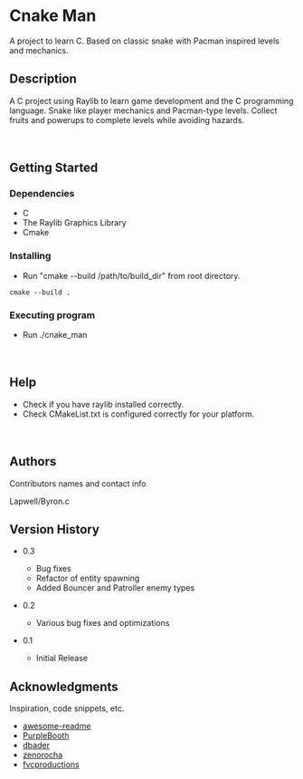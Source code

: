 # Cnake Man

A project to learn C. Based on classic snake with Pacman inspired levels and mechanics.


## Description

A C project using Raylib to learn game development and the C programming language.
Snake like player mechanics and Pacman-type levels. Collect fruits and powerups to complete levels while avoiding hazards.
<br/><br/><br/>

## Getting Started

### Dependencies

* C
* The Raylib Graphics Library
* Cmake

### Installing

* Run "cmake --build /path/to/build_dir" from root directory.

```
cmake --build .
```

### Executing program

* Run ./cnake_man
<br/><br/><br/>

## Help

* Check if you have raylib installed correctly.
* Check CMakeList.txt is configured correctly for your platform.
<br/><br/><br/>

## Authors

Contributors names and contact info

Lapwell/Byron.c


## Version History
* 0.3
    * Bug fixes
    * Refactor of entity spawning
    * Added Bouncer and Patroller enemy types

* 0.2
    * Various bug fixes and optimizations
* 0.1
    * Initial Release

## Acknowledgments

Inspiration, code snippets, etc.
* [awesome-readme](https://github.com/matiassingers/awesome-readme)
* [PurpleBooth](https://gist.github.com/PurpleBooth/109311bb0361f32d87a2)
* [dbader](https://github.com/dbader/readme-template)
* [zenorocha](https://gist.github.com/zenorocha/4526327)
* [fvcproductions](https://gist.github.com/fvcproductions/1bfc2d4aecb01a834b46)
